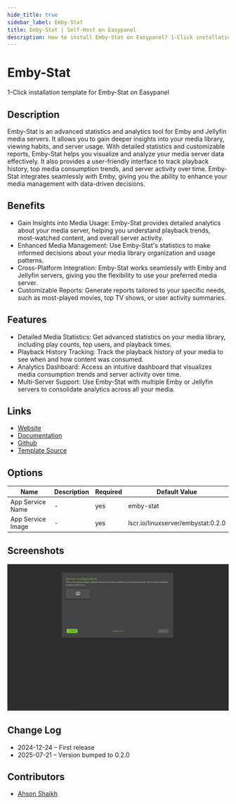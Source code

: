 ```yaml
---
hide_title: true
sidebar_label: Emby-Stat
title: Emby-Stat | Self-Host on Easypanel
description: How to install Emby-Stat on Easypanel? 1-Click installation template for Emby-Stat on Easypanel
---
```


<!-- generated -->

# Emby-Stat

1-Click installation template for Emby-Stat on Easypanel

## Description

Emby-Stat is an advanced statistics and analytics tool for Emby and Jellyfin media servers. It allows you to gain deeper insights into your media library, viewing habits, and server usage. With detailed statistics and customizable reports, Emby-Stat helps you visualize and analyze your media server data effectively. It also provides a user-friendly interface to track playback history, top media consumption trends, and server activity over time. Emby-Stat integrates seamlessly with Emby, giving you the ability to enhance your media management with data-driven decisions.

## Benefits

- Gain Insights into Media Usage: Emby-Stat provides detailed analytics about your media server, helping you understand playback trends, most-watched content, and overall server activity.
- Enhanced Media Management: Use Emby-Stat's statistics to make informed decisions about your media library organization and usage patterns.
- Cross-Platform Integration: Emby-Stat works seamlessly with Emby and Jellyfin servers, giving you the flexibility to use your preferred media server.
- Customizable Reports: Generate reports tailored to your specific needs, such as most-played movies, top TV shows, or user activity summaries.

## Features

- Detailed Media Statistics: Get advanced statistics on your media library, including play counts, top users, and playback times.
- Playback History Tracking: Track the playback history of your media to see when and how content was consumed.
- Analytics Dashboard: Access an intuitive dashboard that visualizes media consumption trends and server activity over time.
- Multi-Server Support: Use Emby-Stat with multiple Emby or Jellyfin servers to consolidate analytics across all your media.

## Links

- [Website](https://embystat.org/)
- [Documentation](https://docs.embystat.org/)
- [Github](https://github.com/mregni/EmbyStat)
- [Template Source](https://github.com/easypanel-io/templates/tree/main/templates/emby-stat)

## Options

Name | Description | Required | Default Value
-|-|-|-
App Service Name | - | yes | emby-stat
App Service Image | - | yes | lscr.io/linuxserver/embystat:0.2.0

## Screenshots

![Emby-Stat Screenshot](./assets/screenshot.png)

## Change Log

- 2024-12-24 – First release
- 2025-07-21 – Version bumped to 0.2.0

## Contributors

- [Ahson Shaikh](https://github.com/Ahson-Shaikh)
